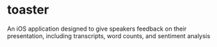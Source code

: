 # toaster
An iOS application designed to give speakers feedback on their presentation, including transcripts, word counts, and sentiment analysis
